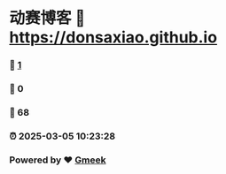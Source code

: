 # 动赛博客 :link: https://donsaxiao.github.io 
### :page_facing_up: [1](https://donsaxiao.github.io/tag.html) 
### :speech_balloon: 0 
### :hibiscus: 68 
### :alarm_clock: 2025-03-05 10:23:28 
### Powered by :heart: [Gmeek](https://github.com/Meekdai/Gmeek)
